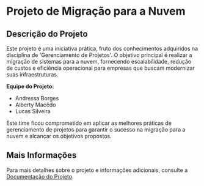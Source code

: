 # Projeto de Migração para a Nuvem

## Descrição do Projeto

Este projeto é uma iniciativa prática, fruto dos conhecimentos adquiridos na disciplina de 'Gerenciamento de Projetos'. O objetivo principal é realizar a migração de sistemas para a nuvem, fornecendo escalabilidade, redução de custos e eficiência operacional para empresas que buscam modernizar suas infraestruturas.

**Equipe do Projeto:**

- Andressa Borges
- Alberty Macêdo
- Lucas Silveira

Este time ficou comprometido em aplicar as melhores práticas de gerenciamento de projetos para garantir o sucesso na migração para a nuvem e alcançar os objetivos propostos.

## Mais Informações

Para mais detalhes sobre o projeto e informações adicionais, consulte a [Documentação do Projeto](link-para-a-documentacao).

